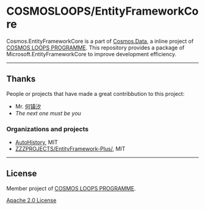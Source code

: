 # COSMOSLOOPS/EntityFrameworkCore

Cosmos.EntityFrameworkCore is a part of [Cosmos.Data](https://github.com/cosmos-loops/Data), a inline project of [COSMOS LOOPS PROGRAMME](https://github.com/cosmos-loops). This repository provides a package of Microsoft.EntityFrameworkCore to improve development efficiency.

---

## Thanks

People or projects that have made a great contribbution to this project:

- Mr. [何镇汐](https://github.com/UtilCore)
- _The next one must be you_

### Organizations and projects

- [AutoHistory](https://github.com/Arch/AutoHistory), MIT
- [ZZZPROJECTS/EntityFramework-Plus/](https://github.com/zzzprojects/EntityFramework-Plus), MIT

---

## License

Member project of [COSMOS LOOPS PROGRAMME](https://github.com/cosmos-loops).

[Apache 2.0 License](/LICENSE)
